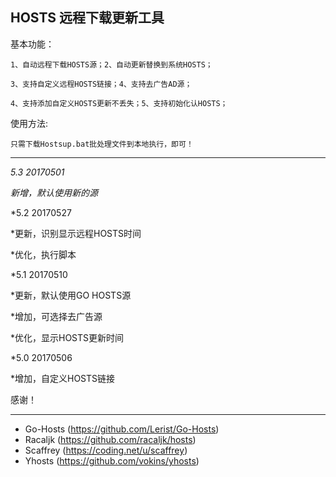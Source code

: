 ## HOSTS 远程下载更新工具 ##

基本功能：

    1、自动远程下载HOSTS源；2、自动更新替换到系统HOSTS；

    3、支持自定义远程HOSTS链接；4、支持去广告AD源；

    4、支持添加自定义HOSTS更新不丢失；5、支持初始化认HOSTS；

使用方法:

    只需下载Hostsup.bat批处理文件到本地执行，即可！


---------------------------------------------------------------

*5.3   20170501*

*新增，默认使用新的源*



*5.2   20170527

*更新，识别显示远程HOSTS时间

*优化，执行脚本



*5.1   20170510

*更新，默认使用GO HOSTS源

*增加，可选择去广告源

*优化，显示HOSTS更新时间



*5.0   20170506

*增加，自定义HOSTS链接




感谢！
_______

* Go-Hosts (https://github.com/Lerist/Go-Hosts)
* Racaljk (https://github.com/racaljk/hosts)
* Scaffrey (https://coding.net/u/scaffrey)
* Yhosts (https://github.com/vokins/yhosts)
